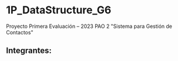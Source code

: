 # 1P_DataStructure_G6
Proyecto Primera Evaluación – 2023 PAO 2 "Sistema para Gestión de Contactos"
## Integrantes:
